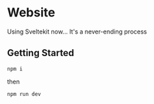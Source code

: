 # Website

Using Sveltekit now... It's a never-ending process

## Getting Started

```
npm i
```

then

```
npm run dev
```

